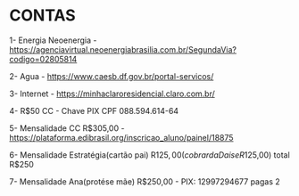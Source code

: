 # CONTAS

1- Energia Neoenergia - https://agenciavirtual.neoenergiabrasilia.com.br/SegundaVia?codigo=02805814

2- Agua - https://www.caesb.df.gov.br/portal-servicos/

3- Internet - https://minhaclaroresidencial.claro.com.br/

4- R$50 CC  - Chave PIX CPF 088.594.614-64

5- Mensalidade CC R$305,00 - https://plataforma.edibrasil.org/inscricao_aluno/painel/18875

6- Mensalidade Estratégia(cartão pai) R$125,00 (cobrar da Daise R$125,00) total R$250 

7- Mensalidade Ana(protése mãe) R$250,00 - PIX: 12997294677 pagas 2




